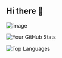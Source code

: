 ## Hi there 👋

![image](https://hits.seeyoufarm.com/api/count/incr/badge.svg?url=https%3A%2F%2Fgithub.com%2Fclobie1212%2Fhit-counter)

![Your GitHub Stats](https://github-readme-stats.vercel.app/api?username=clobie&show_icons=true&theme=radical)

![Top Languages](https://github-readme-stats.vercel.app/api/top-langs/?username=clobie&layout=compact&theme=radical)
